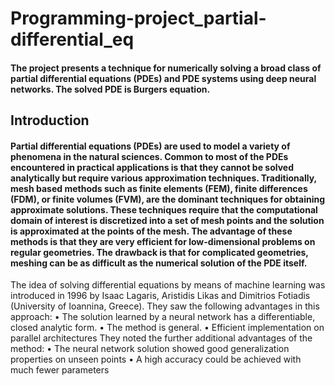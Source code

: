 # Programming-project_partial-differential_eq

#### The project presents a technique for numerically solving a broad class of partial differential equations (PDEs) and PDE systems using deep neural networks. The solved PDE is Burgers equation.

## Introduction
#### Partial differential equations (PDEs) are used to model a variety of phenomena in the natural sciences. Common to most of the PDEs encountered in practical applications is that they cannot be solved analytically but require various approximation techniques. Traditionally, mesh based methods such as finite elements (FEM), finite differences (FDM), or finite volumes (FVM), are the dominant techniques for obtaining approximate solutions. These techniques require that the computational domain of interest is discretized into a set of mesh points and the solution is approximated at the points of the mesh. The advantage of these methods is that they are very efficient for low-dimensional problems on regular geometries. The drawback is that for complicated geometries, meshing can be as difficult as the numerical solution of the PDE itself.  
The idea of solving differential equations by means of machine learning was introduced in 1996 by Isaac Lagaris, Aristidis Likas and Dimitrios Fotiadis (University of Ioannina, Greece).
They saw the following advantages in this approach: 
•	The solution learned by a neural network has a differentiable, closed analytic form.
•	The method is general.
•	Efficient implementation on parallel architectures 
They noted the further additional advantages of the method: 
•	The neural network solution showed good generalization properties on unseen points
•	A high accuracy could be achieved with much fewer parameters
